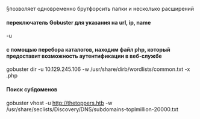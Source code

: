 §позволяет одновременно брутфорсить папки и несколько расширений

#### переключатель Gobuster для указания на url, ip, name
-u

#### с помощью перебора каталогов, находим файл php, который предоставит возможность аутентификации в веб-службе
gobuster dir -u 10.129.245.106 -w /usr/share/dirb/wordlists/common.txt -x .php


#### Поиск субдоменов
gobuster vhost -u http://thetoppers.htb -w /usr/share/seclists/Discovery/DNS/subdomains-toplmillion-20000.txt
